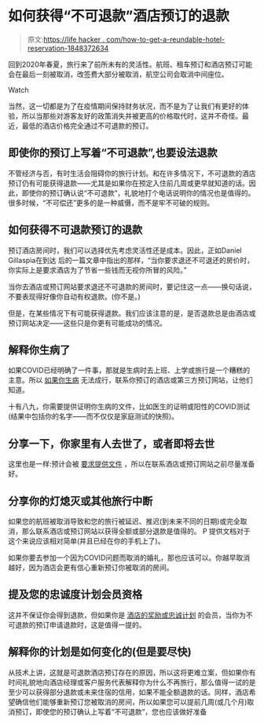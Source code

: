 # 如何获得“不可退款”酒店预订的退款

> 原文:[https://life hacker . com/how-to-get-a-reundable-hotel-reservation-1848372634](https://lifehacker.com/how-to-get-a-refund-on-a-nonrefundable-hotel-reservatio-1848372634)

回到2020年春夏，旅行来了前所未有的灵活性。航班、租车预订和酒店预订可能会在最后一刻被取消，改签费大部分被取消，航空公司会取消中间座位。

Watch

当然，这一切都是为了在疫情期间保持财务状况，而不是为了让我们有更好的体验，所以当那些对游客友好的政策消失并被更高的价格取代时，这并不奇怪。最近，最低的酒店价格完全通过不可退款的预订。

## 即使你的预订上写着“不可退款”,也要设法退款

不管经济与否，有时生活会阻碍你的旅行计划。和在许多情况下，不可退款的酒店预订仍有可能获得退款——尤其是如果你在预定入住前几周或更早就知道的话。因此，即使你的预订确认说“不可退款”，礼貌地打个电话说明你的情况也是值得的。很多时候，“不可偿还”更多的是一种威慑，而不是牢不可破的规则。

## 如何获得不可退款预订的退款

预订酒店房间时，我们可以选择优先考虑灵活性还是成本。因此，正如Daniel Gillaspia在到达 后的一篇文章中指出的那样，“当你要求退还不可退还的房价时，你实际上是要求酒店为了节省一些钱而无视你所冒的风险。”

当你去酒店或预订网站要求退还不可退款的房间时，要记住这一点——换句话说，不要表现得好像你自动有权退款。(你不是。)

但是，在某些情况下有可能获得退款。我们应该注意的是，是否退款总是由酒店或预订网站决定——这些只是你更有可能成功的情况。

## 解释你生病了

如果COVID已经明确了一件事，那就是生病时去上班、上学或旅行是一个糟糕的主意。所以 [如果你生病](https://www.usatoday.com/story/travel/advice/2022/01/14/how-get-refund-nonrefundable-hotel-room/9171760002/) 无法成行，联系你预订的酒店或第三方预订网站，让他们知道。

十有八九，你需要提供证明你生病的文件，比如医生的证明或阳性的COVID测试(结果中包括你的名字——而不仅仅是家庭测试的快照)。

## 分享一下，你家里有人去世了，或者即将去世

这里也是一样:预计会被 [要求提供文件](https://www.uponarriving.com/cancel-non-refundable-hotel/) ，所以在联系酒店或预订网站之前尽量准备好。

## 分享你的灯熄灭或其他旅行中断

如果您的航班被取消导致和您的旅行被延迟、推迟(到未来不同的日期)或完全取消，那么联系酒店或预订网站以获得全额或部分退款是值得的。 P 提供文档对于这个来说应该相对简单(并且已经在你的手机上了)。

如果你要去参加一个因为COVID问题而取消的婚礼，那也应该可以。你越早取消越好，因为酒店会更有信心重新预订你被取消的房间。

## 提及您的**忠诚度计划**会员资格

这并不保证你会得到退款，但如果你是 [酒店的奖励或忠诚计划](https://www.uponarriving.com/cancel-non-refundable-hotel/) 的会员，当你为不可退款的预订申请退款时，这是值得一提的。

## 解释你的计划是如何变化的(但是要尽快)

从技术上讲，这就是可退款酒店预订存在的原因，所以这将更难立案，但如果你有时间礼貌地向酒店经理或客户服务代表解释你为什么不再旅行，那么值得一试的是至少可以获得部分退款或未来住宿的信用，如果不能全额退款的话。同样，酒店希望确信他们能够重新预订您被取消的房间，所以如果您可以提前几周(或几个月)取消预订，即使您的预订确认上写着“不可退款”，您也应该做好准备